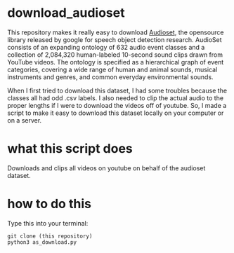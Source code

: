 # download_audioset

This repository makes it really easy to download [Audioset](https://research.google.com/audioset/), the opensource library released by google for speech object detection research. AudioSet consists of an expanding ontology of 632 audio event classes and a collection of 2,084,320 human-labeled 10-second sound clips drawn from YouTube videos. The ontology is specified as a hierarchical graph of event categories, covering a wide range of human and animal sounds, musical instruments and genres, and common everyday environmental sounds.

When I first tried to download this dataset, I had some troubles because the classes all had odd .csv labels. I also needed to clip the actual audio to the proper lengths if I were to download the videos off of youtube. So, I made a script to make it easy to download this dataset locally on your computer or on a server. 

# what this script does

Downloads and clips all videos on youtube on behalf of the audioset dataset. 

# how to do this 

Type this into your terminal:

    git clone (this repository)
    python3 as_download.py 
    
